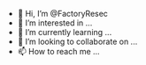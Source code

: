 - 👋 Hi, I’m @FactoryResec
- 👀 I’m interested in ...
- 🌱 I’m currently learning ...
- 💞️ I’m looking to collaborate on ...
- 📫 How to reach me ...

<!---
FactoryResec/FactoryResec is a ✨ special ✨ repository because its `README.md` (this file) appears on your GitHub profile.
You can click the Preview link to take a look at your changes.
--->
